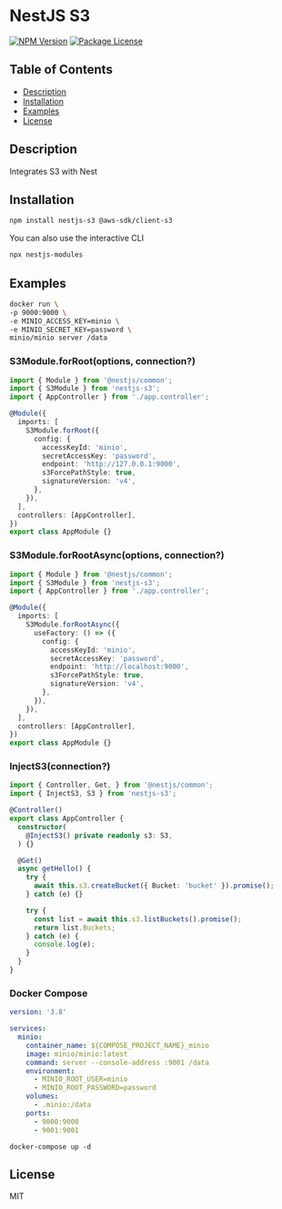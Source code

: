 # NestJS S3

<a href="https://www.npmjs.com/package/nestjs-s3"><img src="https://img.shields.io/npm/v/nestjs-s3.svg" alt="NPM Version" /></a>
<a href="https://www.npmjs.com/package/nestjs-s3"><img src="https://img.shields.io/npm/l/nestjs-s3.svg" alt="Package License" /></a>

## Table of Contents

- [Description](#description)
- [Installation](#installation)
- [Examples](#examples)
- [License](#license)

## Description
Integrates S3 with Nest

## Installation

```bash
npm install nestjs-s3 @aws-sdk/client-s3
```

You can also use the interactive CLI

```sh
npx nestjs-modules
```

## Examples

```bash
docker run \
-p 9000:9000 \
-e MINIO_ACCESS_KEY=minio \
-e MINIO_SECRET_KEY=password \
minio/minio server /data
```

### S3Module.forRoot(options, connection?)

```ts
import { Module } from '@nestjs/common';
import { S3Module } from 'nestjs-s3';
import { AppController } from './app.controller';

@Module({
  imports: [
    S3Module.forRoot({
      config: {
        accessKeyId: 'minio',
        secretAccessKey: 'password',
        endpoint: 'http://127.0.0.1:9000',
        s3ForcePathStyle: true,
        signatureVersion: 'v4',
      },
    }),
  ],
  controllers: [AppController],
})
export class AppModule {}
```

### S3Module.forRootAsync(options, connection?)

```ts
import { Module } from '@nestjs/common';
import { S3Module } from 'nestjs-s3';
import { AppController } from './app.controller';

@Module({
  imports: [
    S3Module.forRootAsync({
      useFactory: () => ({
        config: {
          accessKeyId: 'minio',
          secretAccessKey: 'password',
          endpoint: 'http://localhost:9000',
          s3ForcePathStyle: true,
          signatureVersion: 'v4',
        },
      }),
    }),
  ],
  controllers: [AppController],
})
export class AppModule {}
```

### InjectS3(connection?)

```ts
import { Controller, Get, } from '@nestjs/common';
import { InjectS3, S3 } from 'nestjs-s3';

@Controller()
export class AppController {
  constructor(
    @InjectS3() private readonly s3: S3,
  ) {}

  @Get()
  async getHello() {
    try {
      await this.s3.createBucket({ Bucket: 'bucket' }).promise();
    } catch (e) {}

    try {
      const list = await this.s3.listBuckets().promise();
      return list.Buckets;
    } catch (e) {
      console.log(e);
    }
  }
}
```

### Docker Compose
```yml
version: '3.8'

services:
  minio:
    container_name: ${COMPOSE_PROJECT_NAME}_minio
    image: minio/minio:latest
    command: server --console-address :9001 /data
    environment:
      - MINIO_ROOT_USER=minio
      - MINIO_ROOT_PASSWORD=password
    volumes:
      - .minio:/data
    ports:
      - 9000:9000
      - 9001:9001
```

```
docker-compose up -d
```

## License

MIT

